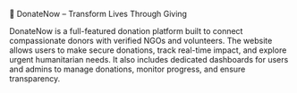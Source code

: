 📌 DonateNow – Transform Lives Through Giving

DonateNow is a full-featured donation platform built to connect compassionate donors with verified NGOs and volunteers. The website allows users to make secure donations, track real-time impact, and explore urgent humanitarian needs. It also includes dedicated dashboards for users and admins to manage donations, monitor progress, and ensure transparency.


